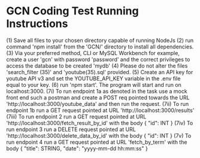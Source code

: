 # GCN Coding Test Running Instructions
(1) Save all files to your chosen directory capable of running NodeJs
(2) run command 'npm install' from the 'GCN/' directory to install all dependencies.
(3) Via your preferred method, CLI or MySQL Workbench for example, create a user 'gcn' with password 'password' and the correct privileges to access the database to be created 'mydb'
(4) Please do not alter the files 'search_filter (35)' and 'youtube(35).sql' provided.
(5) Create an API key for youtube API v3 and set the YOUTUBE_API_KEY variable in the .env file equal to your key.
(6) run 'npm start'. The program will start and run on localhost:3000.
(7i) To run endpoint 1a as denoted in the task use a mock front end such a postman and create a POST req pointed towards the URL 'http://localhost:3000/youtube_data' and then run the request.
(7ii) To run endpoint 1b run a GET request pointed at URL 'http://localhost:3000/results'
(7iii) To run endpoint 2 run a GET request pointed at URL 'http://localhost:3000/fetch_result_by_id' with the body { "id": INT }
(7iv) To run endpoint 3 run a DELETE request pointed at URL 'http://localhost:3000/delete_data_by_id' with the body { "id": INT }
(7v) To run endpoint 4 run a GET request pointed at URL 'fetch_by_term' with the body { "title": STRING, "date": "yyyy-mm-dd hh:mm:ss" }
